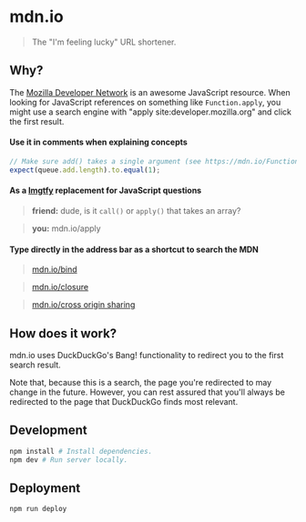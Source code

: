 # mdn.io

> The "I'm feeling lucky" URL shortener.

## Why?

The [Mozilla Developer Network] is an awesome JavaScript resource. When looking for JavaScript references on something like `Function.apply`, you might use a search engine with "apply site:developer.mozilla.org" and click the first result.

#### Use it in comments when explaining concepts

```javascript
// Make sure add() takes a single argument (see https://mdn.io/Function.length)
expect(queue.add.length).to.equal(1);
```

#### As a [lmgtfy] replacement for JavaScript questions

> **friend:** dude, is it `call()` or `apply()` that takes an array?

> **you:** mdn.io/apply

#### Type directly in the address bar as a shortcut to search the MDN

> [mdn.io/bind](https://mdn.io/bind)

> [mdn.io/closure](https://mdn.io/closure)

> [mdn.io/cross origin sharing](https://mdn.io/cross%20origin%20sharing)

## How does it work?

mdn.io uses DuckDuckGo's Bang! functionality to redirect you to the first search result.

Note that, because this is a search, the page you're redirected to may change in the future. However, you can rest assured that you'll always be redirected to the page that DuckDuckGo finds most relevant.

## Development

```sh
npm install # Install dependencies.
npm dev # Run server locally.
```

## Deployment

```sh
npm run deploy
```

[lmgtfy]: http://lmgtfy.com/?q=mdn%20apply
[Mozilla Developer Network]: https://developer.mozilla.org/en-US/
[Google Web Search API]: https://developers.google.com/web-search/docs/
